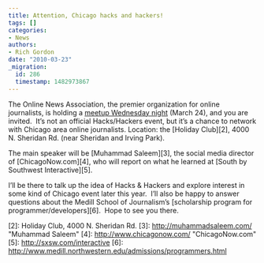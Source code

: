```yaml
---
title: Attention, Chicago hacks and hackers!
tags: []
categories:
- News
authors:
- Rich Gordon
date: "2010-03-23"
_migration:
  id: 286
  timestamp: 1482973867
---
```


The Online News Association, the premier organization for online journalists, is holding a [meetup Wednesday night][1] (March 24), and you are invited.  It&#8217;s not an official Hacks/Hackers event, but it&#8217;s a chance to network with Chicago area online journalists. Location: the [Holiday Club][2], 4000 N. Sheridan Rd. (near Sheridan and Irving Park).

The main speaker will be [Muhammad Saleem][3], the social media director of [ChicagoNow.com][4], who will report on what he learned at [South by Southwest Interactive][5].

I&#8217;ll be there to talk up the idea of Hacks & Hackers and explore interest in some kind of Chicago event later this year.  I&#8217;ll also be happy to answer questions about the Medill School of Journalism&#8217;s [scholarship program for programmer/developers][6].  Hope to see you there.

 [1]: http://onachicagomeetup.eventbrite.com/
 [2]: Holiday Club, 4000 N. Sheridan Rd.
 [3]: http://muhammadsaleem.com/ "Muhammad  Saleem"
 [4]: http://www.chicagonow.com/ "ChicagoNow.com"
 [5]: http://sxsw.com/interactive
 [6]: http://www.medill.northwestern.edu/admissions/programmers.html